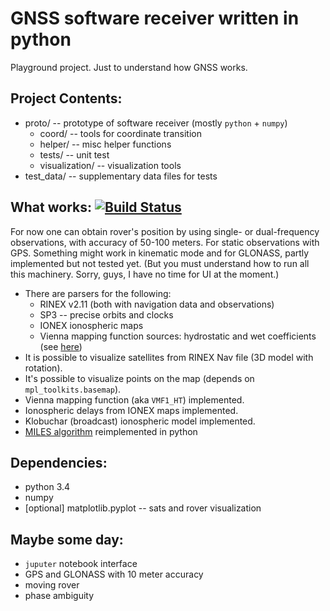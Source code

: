 GNSS software receiver written in python
===============================================
Playground project. Just to understand how GNSS works.

Project Contents:
-----------------
* proto/     -- prototype of software receiver (mostly `python` + `numpy`)
    + coord/ -- tools for coordinate transition
    + helper/ -- misc helper functions
    + tests/ -- unit test
    + visualization/ -- visualization tools
* test_data/ -- supplementary data files for tests

What works: [![Build Status](https://travis-ci.org/kirienko/pylgrim.svg?branch=python3)](https://travis-ci.org/kirienko/pylgrim)
----------
For now one can obtain rover's position by using single- or dual-frequency
 observations, with accuracy of 50-100 meters. For static observations with GPS.
 Something might work in kinematic mode and for GLONASS, partly implemented but not tested yet.
 (But you must understand how to run all this machinery.
 Sorry, guys, I have no time for UI at the moment.)

+ There are parsers for the following:
    * RINEX v2.11 (both with navigation data and observations)
    * SP3 -- precise orbits and clocks
    * IONEX ionospheric maps
    * Vienna mapping function sources: hydrostatic and wet coefficients (see [here](http://unb-vmf1.gge.unb.ca/Products.html))
+ It is possible to visualize satellites from RINEX Nav file (3D model with rotation).
+ It's possible to visualize points on the map (depends on `mpl_toolkits.basemap`).
+ Vienna mapping function (aka `VMF1_HT`) implemented.
+ Ionospheric delays from IONEX maps implemented.
+ Klobuchar (broadcast) ionospheric model implemented.
+ [MILES algorithm](http://www.cs.mcgill.ca/~chang/software/MILES_Theory_Alg.pdf) reimplemented in python

Dependencies:
------------
* python 3.4
* numpy
* [optional] matplotlib.pyplot -- sats and rover visualization

Maybe some day:
--------------
* `juputer` notebook interface
* GPS and GLONASS with 10 meter accuracy
* moving rover
* phase ambiguity

